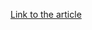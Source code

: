 [Link to the article](https://symantec-enterprise-blogs.security.com/blogs/threat-intelligence/frebniis-malware-iis)

